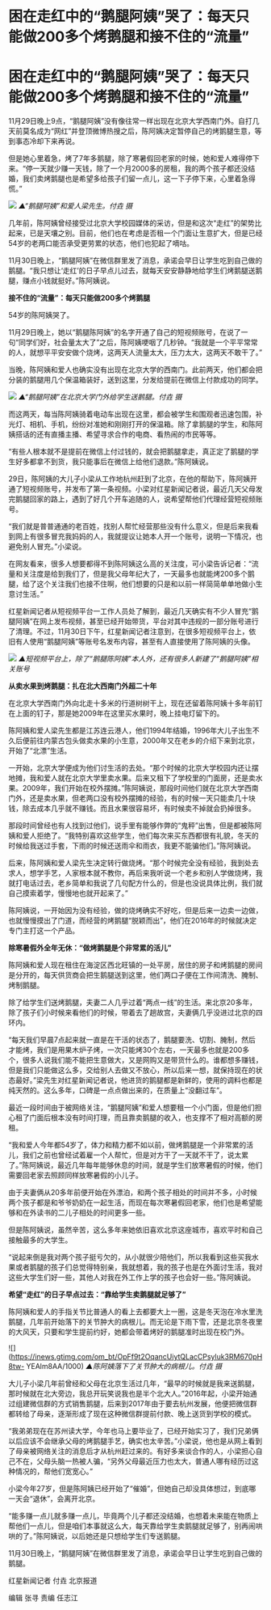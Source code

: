# 困在走红中的“鹅腿阿姨”哭了：每天只能做200多个烤鹅腿和接不住的“流量”

# 困在走红中的“鹅腿阿姨”哭了：每天只能做200多个烤鹅腿和接不住的“流量”

11月29日晚上9点，“鹅腿阿姨”没有像往常一样出现在北京大学西南门外。自打几天前莫名成为“网红”并登顶微博热搜之后，陈阿姨决定暂停自己的烤鹅腿生意，等到事态冷却下来再说。

但是她心里着急，烤了7年多鹅腿，除了寒暑假回老家的时候，她和爱人难得停下来。“停一天就少赚一天钱，除了一个月2000多的房租，我的两个孩子都还没结婚，我们卖烤鹅腿也是希望多给孩子们留一点儿，这一下子停下来，心里着急得慌。”

![](https://inews.gtimg.com/om_bt/OcTGOFDMqAn36hGOL_nIfdhMbZWo5nX24W30IsInVgJlQAA/1000)
_▲“鹅腿阿姨”和爱人梁先生。付垚 摄_

几年前，陈阿姨曾经接受过北京大学校园媒体的采访，但是和这次“走红”的架势比起来，已是天壤之别。目前，他们也在考虑是否租一个门面让生意扩大，但是已经54岁的老两口能否承受更劳累的状态，他们也犯起了嘀咕。

11月30日晚上，“鹅腿阿姨”在微信群里发了消息，承诺会早日让学生吃到自己做的鹅腿。“我只想让‘走红’的日子早点儿过去，就每天安安静静地给学生们烤鹅腿送鹅腿，赚点小钱就挺好。”陈阿姨说。

**接不住的“流量”：每天只能做200多个烤鹅腿**

54岁的陈阿姨哭了。

11月29日晚上，她以“鹅腿陈阿姨”的名字开通了自己的短视频账号，在说了一句“同学们好，社会量太大了”之后，陈阿姨哽咽了几秒钟。“我就是一个平平常常的人，就想平平安安做个烧烤，这两天人流量太大，压力太大，这两天不敢干了。”

当晚，陈阿姨和爱人也确实没有出现在北京大学的西南门。此前两天，他们都会把分装的鹅腿用几个保温箱装好，送到这里，分发给提前在微信上付款成功的同学。

![](https://inews.gtimg.com/om_bt/OiyqMb41JLqYZK0DoNIaj4pw8xALPQlZh8W4HHwGhfVd4AA/1000)
_▲“鹅腿阿姨”在北京大学门外给学生送鹅腿。付垚 摄_

而这两天，每当陈阿姨骑着电动车出现在这里，都会被学生和围观者迅速包围，补光灯、相机、手机，纷纷对准她和刚刚打开的保温箱。除了拿鹅腿的学生，和陈阿姨搭话的还有直播主播、希望寻求合作的电商、看热闹的市民等等。

“有些人根本就不是提前在微信上付过钱的，就会把鹅腿拿走，真正定了鹅腿的学生好多都拿不到货，我只能事后在微信上给他们退款。”陈阿姨说。

29日，陈阿姨的大儿子小梁从工作地杭州赶到了北京，在他的帮助下，陈阿姨开通了短视频账号，并发布了第一条视频。小梁对红星新闻记者说，最近几天父母发完鹅腿回家的路上，遇到了好几个开车追随的人，说希望帮他们代理经营短视频账号。

“我们就是普普通通的老百姓，找别人帮忙经营那些没有什么意义，但是后来我看到网上有很多冒充我妈妈的人，我就提议让她本人开一个账号，说明一下情况，也避免别人冒充。”小梁说。

在网友看来，很多人想要都得不到陈阿姨这么高的关注度，可小梁告诉记者：“流量和关注度是给到我们了，但是我父母年纪大了，一天最多也就能烤200多个鹅腿，给了这个关注我们也接不住啊，他们想要的只是和以前一样简简单单地做小生意讨生活。”

红星新闻记者从短视频平台一工作人员处了解到，最近几天确实有不少人冒充“鹅腿阿姨”在网上发布视频，甚至已经开始带货，平台对其中违规的一部分账号进行了清理。不过，11月30日下午，红星新闻记者注意到，在很多短视频平台上，依旧有人使用“鹅腿阿姨”等账号名发布内容，甚至有人直接使用了陈阿姨的头像。

![](https://inews.gtimg.com/om_bt/OSLWZlXstf0CtwEskaiHQ3nDz2lfF6SNt-59Pb3IiCBRAAA/1000)
_▲短视频平台上，除了“鹅腿陈阿姨”本人外，还有很多人新建了“鹅腿阿姨”相关账号_

**从卖水果到烤鹅腿：扎在北大西南门外超二十年**

在北京大学西南门外向北走十多米的行道树树干上，现在还留着陈阿姨十多年前钉在上面的钉子，那是她2009年在这里买水果时，晚上挂电灯留下的。

陈阿姨和爱人梁先生都是江苏连云港人，他们1994年结婚，1996年大儿子出生不久后便前往内蒙古包头做卖水果的小生意，2000年又在老乡的介绍下来到北京，开始了“北漂”生活。

一开始，北京大学便成为他们讨生活的去处。“那个时候的北京大学校园内还让摆地摊，我和爱人就在北京大学里卖水果。后来又租下了学校里的门面房，还是卖水果。2009年，我们开始在校外摆摊。”陈阿姨说，那段时间他们就在北京大学西南门外，还是卖水果，但老两口没有校外摆摊的经验，有的时候一天只能卖几十块钱，除去成本几乎就不赚钱。而且水果很容易坏，有时候卖不掉就会扔掉很多。

那段时间曾经也有人找到过他们，说手里有能够作弊的“鬼秤”出售，但是都被陈阿姨和爱人拒绝了。“我特别喜欢这些学生，他们每次来买东西都很有礼貌，冬天的时候给我送过手套，下雨的时候还送雨伞和雨衣，我更不能骗他们。”陈阿姨说。

后来，陈阿姨和爱人梁先生决定转行做烧烤。“那个时候完全没有经验，我到处去求人，想学手艺，人家根本就不教你，再后来我听说一个老乡和别人学做烧烤，我就打电话过去，老乡简单和我说了几句配方什么的，但是也没说具体比例，我们就自己摸索着学，慢慢地也就开起来了。”

陈阿姨说，一开始因为没有经验，做的烧烤确实不好吃，但是后来一边卖一边做，也就慢慢摸出了门道，而经营的烤鹅腿“脱颖而出”，他们在2016年的时候就决定专门主打这一个产品。

**除寒暑假外全年无休：“做烤鹅腿是个非常累的活儿”**

陈阿姨和爱人现在租住在海淀区西北旺镇的一处平房，居住的房子和烤鹅腿的房间是分开的，每天供货商会把生鹅腿送到这里，他们两口子便在工作间清洗、腌制、烤制鹅腿。

除了给学生们送烤鹅腿，夫妻二人几乎过着“两点一线”的生活。来北京20多年，除了孩子们小时候来看他们的时候，带着去了趟故宫，夫妻俩几乎没进过北京的四环内。

“每天我们早晨7点起来就一直是在干活的状态了，鹅腿要洗、切割、腌制，然后才能烤，我们是用果木炉子烤，一次只能烤30个左右，一天最多也就是200多个，很多人说我们能不能把生意做大，又是网购又是带货什么的。谁都想多赚钱，但是我们只能做这么多，交给别人去做又不放心，所以后来一想，就保持现在的状态最好。”梁先生对红星新闻记者说，他进货的鹅腿都是新鲜的，使用的调料也都是纯天然的。这么多年，口碑是一点点做出来的，在质量上“没翻过车”。

最近一段时间由于被网络关注，“鹅腿阿姨”和爱人想要租一个小门面，但是他们担心租了门面后根本没有时间打理，而且靠卖鹅腿的收入，也支撑不了相对高额的房租。

“我和爱人今年都54岁了，体力和精力都不如以前，做烤鹅腿是一个非常累的活儿，我们之前也曾经试着雇一个人帮忙，但是对方干了一天就不干了，说太累了。”陈阿姨说，最近几年每年能够休息的时间，就是学生们放寒暑假的时候，他们需要回老家去照顾同样放寒暑假的小儿子。

由于夫妻俩从20多年前便开始在外漂泊，和两个孩子相处的时间并不多，小时候两个孩子都是和爷爷奶奶在一起生活，而现在每次寒暑假回老家，他们也是希望能够和在外读书的二儿子相处的时间更多一些。

但是陈阿姨说，虽然辛苦，这么多年来她依旧喜欢北京这座城市，喜欢平时和自己接触最多的大学生。

“说起来倒是我对两个孩子挺亏欠的，从小就很少陪他们，所以我看到这些买我水果或者鹅腿的孩子们总觉得特别亲，我就想着，我的孩子也是在外面讨生活，我对这些大学生们好一些，其他人对我在外工作上学的孩子也会好一些。”陈阿姨说。

**希望“走红”的日子早点过去：“靠给学生卖鹅腿就足够了”**

陈阿姨和爱人的手指关节比普通人的看上去都要大上一圈，这是冬天泡在冷水里洗鹅腿，几年前开始落下的关节肿大的病根儿。而无论是下雨下雪，还是北京冬夜里的大风天，只要和学生提前约好，她都会带着烤好的鹅腿准时出现在校门外。

![](https://inews.gtimg.com/om_bt/OpFf9t2OqancUiytQLacCPsyluk3RM670pH8tw-
YEAlm8AA/1000) _▲陈阿姨落下了关节肿大的病根儿。付垚 摄_

大儿子小梁几年前曾经和父母在北京生活过几年，“最早的时候就是我来送鹅腿，那时候就在北大旁边，我总开玩笑说我也是半个北大人。”2016年起，小梁开始通过组建微信群的方式销售鹅腿，后来到2017年由于要去杭州发展，他便把微信群都转给了母亲，逐渐形成了现在这种微信群提前付款、晚上送货到学校的模式。

“我弟弟现在在苏州读大学，今年也马上要毕业了，已经开始实习了，我们兄弟俩以后应该不会继承父母的烤鹅腿手艺，确实也太辛苦。”小梁说，他也是从网上看到了母亲被网络关注的消息后才从杭州赶过来的。有好多来谈合作的人，小梁担心自己不在，父母头脑一热被人骗，“另外父母最近压力也太大，普通人哪有经历过这种情况的，帮他们宽宽心。”

小梁今年27岁，但是陈阿姨已经开始了“催婚”，但她自己却没具体想过，到底哪一天会“退休”，会离开北京。

“能多赚一点儿就多赚一点儿，毕竟两个儿子都还没结婚，也想着未来能在物质上帮他们一点儿，但是咱们本事就这么大，每天靠给学生卖鹅腿就足够了，别再闹哄哄的了。”陈阿姨说，以后她还是只想给学生们专送鹅腿。

11月30日晚上，“鹅腿阿姨”在微信群里发了消息，承诺会早日让学生吃到自己做的鹅腿。

红星新闻记者 付垚 北京报道

编辑 张寻 责编 任志江

